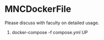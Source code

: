 # MNCDockerFile

Please discuss with faculty on detailed usage. 

1. docker-compose -f compose.yml UP
